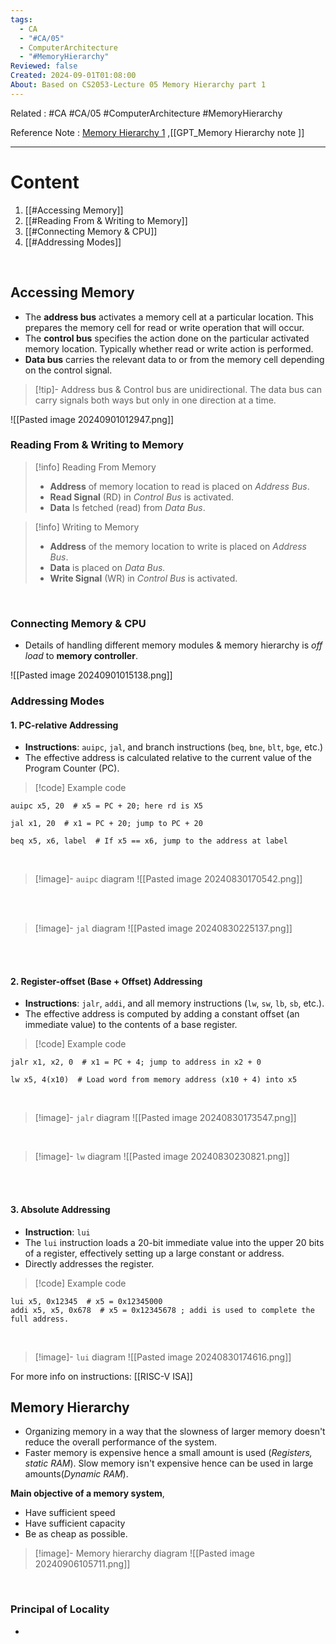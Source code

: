 ```yaml
---
tags:
  - CA
  - "#CA/05"
  - ComputerArchitecture
  - "#MemoryHierarchy"
Reviewed: false
Created: 2024-09-01T01:08:00
About: Based on CS2053-Lecture 05 Memory Hierarchy part 1
---
```

Related : #CA #CA/05 #ComputerArchitecture #MemoryHierarchy 

Reference Note : [Memory Hierarchy 1](file:///E:%5CAcademics%5CSEM%203%5CCS2053-Computer%20Architecture%5CLecture%20note%5C05%20-%20Memory%20Hierarchy%20I.pdf) ,[[GPT_Memory Hierarchy note ]]

---
# Content
1. [[#Accessing Memory]]
2. [[#Reading From & Writing to Memory]]
3. [[#Connecting Memory & CPU]]
4. [[#Addressing Modes]]

<br>

## Accessing Memory
- The **address bus** activates a memory cell at a particular location. This prepares the memory cell for read or write operation that will occur.
- The **control bus** specifies the action done on the particular activated memory location. Typically whether read or write action is performed.
- **Data bus** carries the relevant data to or from the memory cell depending on the control signal.

> [!tip]- Address bus & Control bus are unidirectional. The data bus can carry signals both ways but only in one direction at a time.

![[Pasted image 20240901012947.png]]
<br>

### Reading From & Writing to Memory
> [!info] Reading From Memory
> - **Address** of memory location to read is placed on *Address Bus*.
> - **Read Signal** (RD) in *Control Bus* is activated.
> - **Data** Is fetched (read) from *Data Bus*.

> [!info] Writing to Memory
> - **Address** of the memory location to write is placed on *Address Bus*.
> - **Data** is placed on *Data Bus.*
> - **Write Signal** (WR) in *Control Bus* is activated.

<br>

### Connecting Memory & CPU
- Details of handling different memory modules & memory hierarchy is *off load* to **memory controller**.

![[Pasted image 20240901015138.png]]
<br>

### Addressing Modes

#### 1. PC-relative Addressing

- **Instructions**: `auipc`, `jal`, and branch instructions (`beq`, `bne`, `blt`, `bge`, etc.)
- The effective address is calculated relative to the current value of the Program Counter (PC).


> [!code] Example code
```assembly
auipc x5, 20  # x5 = PC + 20; here rd is X5

jal x1, 20  # x1 = PC + 20; jump to PC + 20

beq x5, x6, label  # If x5 == x6, jump to the address at label
```

<br>

> [!image]- `auipc` diagram
> ![[Pasted image 20240830170542.png]]

<br>
<br>

> [!image]- `jal` diagram
> ![[Pasted image 20240830225137.png]]

<br>
<br>

#### 2. Register-offset (Base + Offset) Addressing

- **Instructions**: `jalr`, `addi`, and all memory instructions (`lw`, `sw`, `lb`, `sb`, etc.).
- The effective address is computed by adding a constant offset (an immediate value) to the contents of a base register.


> [!code] Example code
```assembly
jalr x1, x2, 0  # x1 = PC + 4; jump to address in x2 + 0

lw x5, 4(x10)  # Load word from memory address (x10 + 4) into x5
```

<br>

> [!image]- `jalr` diagram
> ![[Pasted image 20240830173547.png]]

<br>

> [!image]- `lw` diagram
> ![[Pasted image 20240830230821.png]]

<br>
<br>

#### 3. Absolute Addressing

- **Instruction**: `lui`
- The `lui` instruction loads a 20-bit immediate value into the upper 20 bits of a register, effectively setting up a large constant or address.
- Directly addresses the register.

> [!code] Example code
```assembly
lui x5, 0x12345  # x5 = 0x12345000
addi x5, x5, 0x678  # x5 = 0x12345678 ; addi is used to complete the full address.
```

<br>

> [!image]- `lui` diagram
> ![[Pasted image 20240830174616.png]]

For more info on instructions: [[RISC-V ISA]]

## Memory Hierarchy
- Organizing memory in a way that the slowness of larger memory doesn't reduce the overall performance of the system.
- Faster memory is expensive hence a small amount is used (*Registers, static RAM*). Slow memory isn't expensive hence can be used in large amounts(*Dynamic RAM*).

**Main objective of a memory system**,
- Have sufficient speed
- Have sufficient capacity
- Be as cheap as possible.

> [!image]- Memory hierarchy diagram
> ![[Pasted image 20240906105711.png]]

<br>

### Principal of Locality
- 

